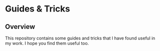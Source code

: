 # Guides & Tricks

## Overview

This repository contains some guides and tricks that I have found useful in my work. I hope you find them useful too.
